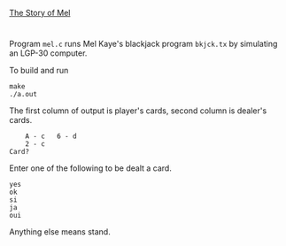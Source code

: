 [The Story of Mel](https://georgeweigt.github.io/nather.pdf)

#

Program `mel.c` runs Mel Kaye's blackjack program `bkjck.tx` by simulating an LGP-30 computer.

To build and run

```
make
./a.out
```

The first column of output is player's cards, second column is dealer's cards.

```
	A - c	6 - d
	2 - c
Card?
```

Enter one of the following to be dealt a card.

```
yes
ok
si
ja
oui
```

Anything else means stand.
